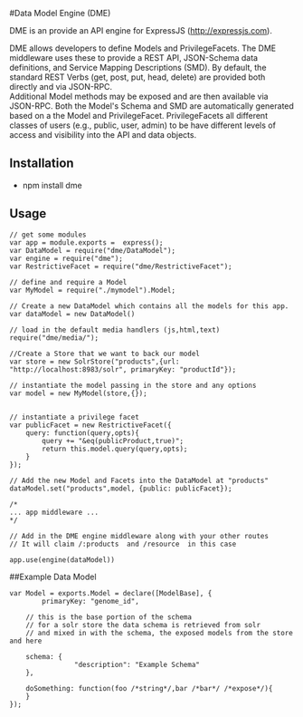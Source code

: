 #Data Model Engine (DME)

DME is an provide an API engine for ExpressJS (http://expressjs.com).

DME allows developers to define Models and PrivilegeFacets.  The DME middleware uses these
to provide a REST API, JSON-Schema data definitions, and Service Mapping Descriptions (SMD).  By default,
the standard REST Verbs (get, post, put, head, delete) are provided both directly and via JSON-RPC.  
Additional Model methods may be exposed and are then available via JSON-RPC.  Both the Model's Schema and SMD
are automatically generated based on a the Model and PrivilegeFacet.  PrivilegeFacets all different classes
of users (e.g., public, user, admin) to be have different levels of access and visibility into the API and data 
objects.  

## Installation

- npm install dme

## Usage


	// get some modules
	var app = module.exports =  express();
	var DataModel = require("dme/DataModel");
	var engine = require("dme");
	var RestrictiveFacet = require("dme/RestrictiveFacet");

	// define and require a Model
	var MyModel = require("./mymodel").Model;

	// Create a new DataModel which contains all the models for this app.
	var dataModel = new DataModel()

	// load in the default media handlers (js,html,text)
	require("dme/media/");

	//Create a Store that we want to back our model
	var store = new SolrStore("products",{url: "http://localhost:8983/solr", primaryKey: "productId"});

	// instantiate the model passing in the store and any options
	var model = new MyModel(store,{});


	// instantiate a privilege facet 
	var publicFacet = new RestrictiveFacet({
		query: function(query,opts){
			query += "&eq(publicProduct,true)";
			return this.model.query(query,opts);
		}	
	});

	// Add the new Model and Facets into the DataModel at "products"
	dataModel.set("products",model, {public: publicFacet});

	/* 
	... app middleware ...
	*/

	// Add in the DME engine middleware along with your other routes
	// It will claim /:products  and /resource  in this case

	app.use(engine(dataModel))	 


##Example Data Model

	var Model = exports.Model = declare([ModelBase], {
	        primaryKey: "genome_id",

		// this is the base portion of the schema
		// for a solr store the data schema is retrieved from solr
		// and mixed in with the schema, the exposed models from the store and here

		schema: {
	                "description": "Example Schema"
		},

		doSomething: function(foo /*string*/,bar /*bar*/ /*expose*/){
		}
	});

